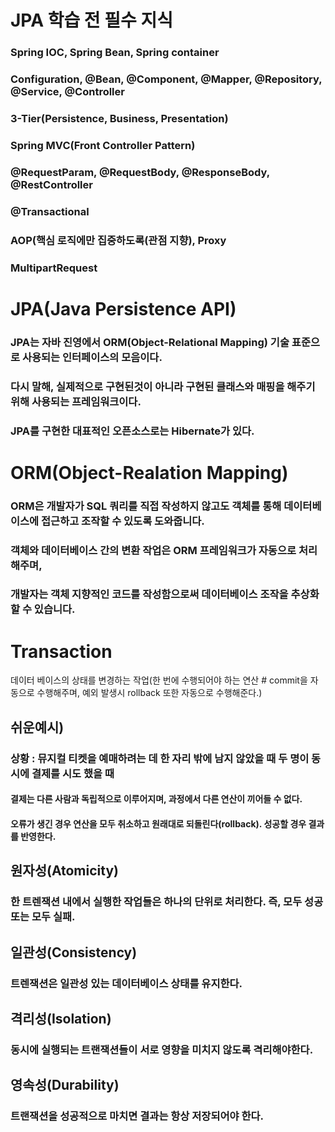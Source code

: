 # JPA 학습 전 필수 지식
### Spring IOC, Spring Bean, Spring container
### Configuration, @Bean, @Component, @Mapper, @Repository, @Service, @Controller
### 3-Tier(Persistence, Business, Presentation)
### Spring MVC(Front Controller Pattern)
### @RequestParam, @RequestBody, @ResponseBody, @RestController
### @Transactional
### AOP(핵심 로직에만 집중하도록(관점 지향), Proxy
### MultipartRequest




# JPA(Java Persistence API)
### JPA는 자바 진영에서 ORM(Object-Relational Mapping) 기술 표준으로 사용되는 인터페이스의 모음이다. 
### 다시 말해, 실제적으로 구현된것이 아니라 구현된 클래스와 매핑을 해주기 위해 사용되는 프레임워크이다. 
### JPA를 구현한 대표적인 오픈소스로는 Hibernate가 있다.

# ORM(Object-Realation Mapping)
### ORM은 개발자가 SQL 쿼리를 직접 작성하지 않고도 객체를 통해 데이터베이스에 접근하고 조작할 수 있도록 도와줍니다. 
### 객체와 데이터베이스 간의 변환 작업은 ORM 프레임워크가 자동으로 처리해주며, 
### 개발자는 객체 지향적인 코드를 작성함으로써 데이터베이스 조작을 추상화할 수 있습니다.




# Transaction
데이터 베이스의 상태를 변경하는 작업(한 번에 수행되어야 하는 연산 # commit을 자동으로 수행해주며, 예외 발생시 rollback 또한 자동으로 수행해준다.)

## 쉬운예시)
### 상황 : 뮤지컬 티켓을 예매하려는 데 한 자리 밖에 남지 않았을 때 두 명이 동시에 결제를 시도 했을 때
#### 결제는 다른 사람과 독립적으로 이루어지며, 과정에서 다른 연산이 끼어들 수 없다.
#### 오류가 생긴 경우 연산을 모두 취소하고 원래대로 되돌린다(rollback). 성공할 경우 결과를 반영한다.



## 원자성(Atomicity)
### 한 트렌잭션 내에서 실행한 작업들은 하나의 단위로 처리한다. 즉, 모두 성공 또는 모두 실패.

## 일관성(Consistency)
### 트렌잭션은 일관성 있는 데이터베이스 상태를 유지한다.

## 격리성(Isolation)
### 동시에 실행되는 트랜잭션들이 서로 영향을 미치지 않도록 격리해야한다.

## 영속성(Durability)
### 트랜잭션을 성공적으로 마치면 결과는 항상 저장되어야 한다.


